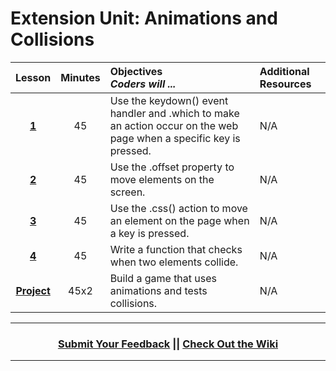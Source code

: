 # Extension Unit: Animations and Collisions







|Lesson|Minutes|Objectives <br> *Coders will ...*|Additional Resources|
|:-------:|:-------:|:-------|:-------|
|[**1**](https://drive.google.com/open?id=1GgPDegMrRgZKDDgKiXtG_Mi8q1l98rn-OfIZUhM4kt0)|45| Use the keydown() event handler and .which to make an action occur on the web page when a specific key is pressed. |N/A|
|[**2**](https://drive.google.com/open?id=1NodL2iFywnDoVYm-Jj0-M9glNE2rzFwx09CZlZ-ZU5A)|45| Use the .offset property to move elements on the screen.|N/A|
|[**3**](https://drive.google.com/open?id=1KAvJK-MuSZZwv9zJMT_Jjm1LW3afeXgpD572-RVQ8c8)|45|Use the .css() action to move an element on the page when a key is pressed.|N/A|
|[**4**](https://drive.google.com/open?id=1M_BdQgpWWL4KoFZCR8Zdl85a0J6SkpgwBDegZudygUA)|45| Write a function that checks when two elements collide.|N/A|
|[**Project**](https://drive.google.com/open?id=1K59Xd9JByYCMR_lAoH5HcwmKiJBKEamtWORee-5GwvQ)|45x2| Build a game that uses animations and tests collisions. |N/A|



----
<h3 align="center"><a href="https://docs.google.com/forms/d/e/1FAIpQLSeLpI-m6UKvIxk97F8R1iidFRaYXJ3dfcUuIjx2Pz0WMfO1SA/viewform">Submit Your Feedback</a> || <a href="https://github.com/ScriptEdcurriculum/curriculum18-19/wiki">Check Out the Wiki</a> </h3>

----



